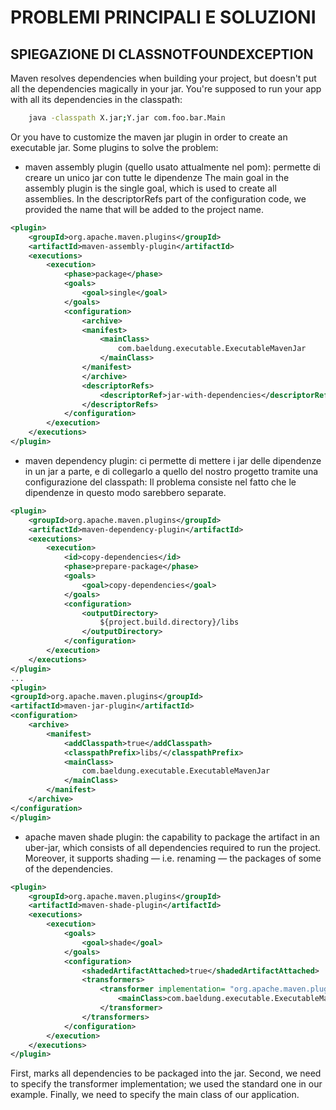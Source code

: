 # PROBLEMI PRINCIPALI E SOLUZIONI

## SPIEGAZIONE DI CLASSNOTFOUNDEXCEPTION
Maven resolves dependencies when building your project, but doesn't put all the dependencies magically in your jar.
You're supposed to run your app with all its dependencies in the classpath:
```bash 
    java -classpath X.jar;Y.jar com.foo.bar.Main
```
Or you have to customize the maven jar plugin in order to create an executable jar.
Some plugins to solve the problem:
* maven assembly plugin (quello usato attualmente nel pom): permette di creare un unico jar con tutte le dipendenze
  The main goal in the assembly plugin is the single goal, which is used to create all assemblies.
  In the descriptorRefs part of the configuration code, we provided the name that will be added to the project name.
```xml
<plugin>
    <groupId>org.apache.maven.plugins</groupId>
    <artifactId>maven-assembly-plugin</artifactId>
    <executions>
        <execution>
            <phase>package</phase>
            <goals>
                <goal>single</goal>
            </goals>
            <configuration>
                <archive>
                <manifest>
                    <mainClass>
                        com.baeldung.executable.ExecutableMavenJar
                    </mainClass>
                </manifest>
                </archive>
                <descriptorRefs>
                    <descriptorRef>jar-with-dependencies</descriptorRef>
                </descriptorRefs>
            </configuration>
        </execution>
    </executions>
</plugin>
```
* maven dependency plugin: ci permette di mettere i jar delle dipendenze in un jar a parte, e di collegarlo a quello del nostro progetto tramite una configurazione del classpath:
  Il problema consiste nel fatto che le dipendenze in questo modo sarebbero separate.
```xml
<plugin>
    <groupId>org.apache.maven.plugins</groupId>
    <artifactId>maven-dependency-plugin</artifactId>
    <executions>
        <execution>
            <id>copy-dependencies</id>
            <phase>prepare-package</phase>
            <goals>
                <goal>copy-dependencies</goal>
            </goals>
            <configuration>
                <outputDirectory>
                    ${project.build.directory}/libs
                </outputDirectory>
            </configuration>
        </execution>
    </executions>
</plugin>
...
<plugin>
<groupId>org.apache.maven.plugins</groupId>
<artifactId>maven-jar-plugin</artifactId>
<configuration>
    <archive>
        <manifest>
            <addClasspath>true</addClasspath>
            <classpathPrefix>libs/</classpathPrefix>
            <mainClass>
                com.baeldung.executable.ExecutableMavenJar
            </mainClass>
        </manifest>
    </archive>
</configuration>
</plugin>
```
* apache maven shade plugin: the capability to package the artifact in an uber-jar, which consists of all dependencies required to run the project. Moreover, it supports shading — i.e. renaming — the packages of some of the dependencies.
```xml
<plugin>
    <groupId>org.apache.maven.plugins</groupId>
    <artifactId>maven-shade-plugin</artifactId>
    <executions>
        <execution>
            <goals>
                <goal>shade</goal>
            </goals>
            <configuration>
                <shadedArtifactAttached>true</shadedArtifactAttached>
                <transformers>
                    <transformer implementation= "org.apache.maven.plugins.shade.resource.ManifestResourceTransformer">
                        <mainClass>com.baeldung.executable.ExecutableMavenJar</mainClass>
                    </transformer>
                </transformers>
            </configuration>
        </execution>
    </executions>
</plugin>
```
First, <shadedArtifactAttached> marks all dependencies to be packaged into the jar.
Second, we need to specify the transformer implementation; we used the standard one in our example.
Finally, we need to specify the main class of our application.
